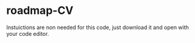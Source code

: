 # roadmap-CV

Instuictions are non needed for this code, just download it and open with your code editor.
